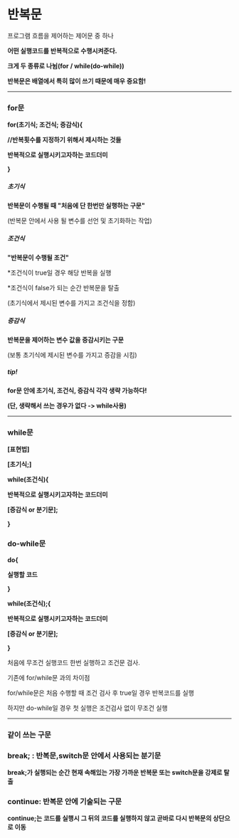 # 반복문

프로그램 흐름을 제어하는 제어문 중 하나

**어떤 실행코드를 반복적으로 수행시켜준다.**

**크게 두 종류로 나뉨(for / while(do-while))**

**반복문은 배열에서 특히 많이 쓰기 때문에 매우 중요함!**

---

### for문

**for(초기식;  조건식;  증감식){**

**//반복횟수를 지정하기 위해서 제시하는 것들**

**반복적으로 실행시키고자하는 코드더미**

**}**

##### 초기식

**반복문이 수행될 때 "처음에 단 한번만 실행하는 구문"**

(반복문 안에서 사용 될 변수를 선언 및 초기화하는 작업)

##### 조건식

  **"반복문이 수행될 조건"**

  *조건식이 true일 경우 해당 반복을 실행

  *조건식이 false가 되는 순간 반복문을 탈출

  (초기식에서 제시된 변수를 가지고 조건식을 정함)
  
##### 증감식

 **반복문을 제어하는 변수 값을 증감시키는 구문**
   
   (보통 초기식에 제시된 변수를 가지고 증감을 시킴)

##### tip!

**for문 안에 초기식, 조건식, 증감식 각각 생략 가능하다!**

**(단, 생략해서 쓰는 경우가 없다 -> while사용)**

---

### while문

**[표현법]**

**[초기식;]**

**while(조건식){**
	
**반복적으로 실행시키고자하는 코드더미**

**[증감식 or 분기문];**

**}**


### do-while문

**do{**

**실행할 코드**

**}**

**while(조건식);{**

**반복적으로 실행시키고자하는 코드더미**

**[증감식 or 분기문];**

**}**

처음에 무조건 실행코드 한번 실행하고 조건문 검사.

기존에 for/while문 과의 차이점

for/while문은 처음 수행할 때 조건 검사 후 true일 경우 반복코드를 실행

하지만 do-while일 경우 첫 실행은 조건검사 없이 무조건 실행

---

### 같이 쓰는 구문

### break; : 반복문,switch문 안에서 사용되는 분기문

**break;가 실행되는 순간 현재 속해있는 가장 가까운 반복문 또는 switch문을 강제로 탈출**

### continue: 반복문 안에 기술되는 구문

**continue;는 코드를 실행시 그 뒤의 코드를 실행하지 않고 곧바로 다시 반복문의 상단으로 이동**
